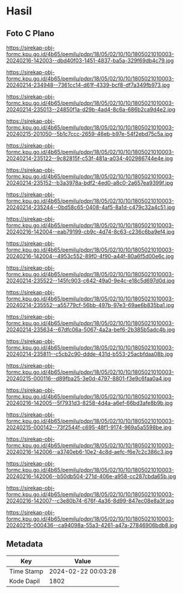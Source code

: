 # Hasil

## Foto C Plano

https://sirekap-obj-formc.kpu.go.id/4b65/pemilu/pdpr/18/05/02/10/10/1805021010003-20240216-142003--dbd40f03-1451-4837-ba5a-329f69db4c79.jpg

https://sirekap-obj-formc.kpu.go.id/4b65/pemilu/pdpr/18/05/02/10/10/1805021010003-20240214-234948--7361cc14-d61f-4339-bcf8-df7a349fb973.jpg

https://sirekap-obj-formc.kpu.go.id/4b65/pemilu/pdpr/18/05/02/10/10/1805021010003-20240214-235013--24850f1a-d29b-4ad4-8c6a-686b2ca9d4e2.jpg

https://sirekap-obj-formc.kpu.go.id/4b65/pemilu/pdpr/18/05/02/10/10/1805021010003-20240215-201050--5b1c7ccc-2659-46eb-b97e-54f2ebd75c5a.jpg

https://sirekap-obj-formc.kpu.go.id/4b65/pemilu/pdpr/18/05/02/10/10/1805021010003-20240214-235122--9c82815f-c53f-481a-a034-402986744e4e.jpg

https://sirekap-obj-formc.kpu.go.id/4b65/pemilu/pdpr/18/05/02/10/10/1805021010003-20240214-235152--b3a3978a-bdf2-4ed0-a8c0-2a657ea9399f.jpg

https://sirekap-obj-formc.kpu.go.id/4b65/pemilu/pdpr/18/05/02/10/10/1805021010003-20240214-235244--0bd58c65-0408-4af5-8a1d-c479c32a4c51.jpg

https://sirekap-obj-formc.kpu.go.id/4b65/pemilu/pdpr/18/05/02/10/10/1805021010003-20240216-142004--eab79199-cb9c-4d74-8c63-c236c6ba9ef4.jpg

https://sirekap-obj-formc.kpu.go.id/4b65/pemilu/pdpr/18/05/02/10/10/1805021010003-20240216-142004--4953c552-89f0-4f90-a44f-80a6f5d00e6c.jpg

https://sirekap-obj-formc.kpu.go.id/4b65/pemilu/pdpr/18/05/02/10/10/1805021010003-20240214-235522--145fc903-c642-49a0-9e4c-e18c5d697d0d.jpg

https://sirekap-obj-formc.kpu.go.id/4b65/pemilu/pdpr/18/05/02/10/10/1805021010003-20240214-235552--a55779cf-56bb-497b-97e3-69ae6b835ba1.jpg

https://sirekap-obj-formc.kpu.go.id/4b65/pemilu/pdpr/18/05/02/10/10/1805021010003-20240214-235634--67dfc06a-5067-4a2a-bef6-2b385b5adc4b.jpg

https://sirekap-obj-formc.kpu.go.id/4b65/pemilu/pdpr/18/05/02/10/10/1805021010003-20240214-235811--c5cb2c90-ddde-431d-b553-25acbfdaa08b.jpg

https://sirekap-obj-formc.kpu.go.id/4b65/pemilu/pdpr/18/05/02/10/10/1805021010003-20240215-000116--d89fba25-3e0d-4797-8801-f3e9c6faa0a4.jpg

https://sirekap-obj-formc.kpu.go.id/4b65/pemilu/pdpr/18/05/02/10/10/1805021010003-20240216-142005--5f7931d3-8258-4d4a-a6ef-66bd3afe8b9b.jpg

https://sirekap-obj-formc.kpu.go.id/4b65/pemilu/pdpr/18/05/02/10/10/1805021010003-20240215-000142--73f2544f-c695-48f1-9174-969a5a5598be.jpg

https://sirekap-obj-formc.kpu.go.id/4b65/pemilu/pdpr/18/05/02/10/10/1805021010003-20240216-142006--a3740eb6-10e2-4c8d-aefc-f6e7c2c386c3.jpg

https://sirekap-obj-formc.kpu.go.id/4b65/pemilu/pdpr/18/05/02/10/10/1805021010003-20240216-142006--b50db504-271d-406e-a958-cc287cbda65b.jpg

https://sirekap-obj-formc.kpu.go.id/4b65/pemilu/pdpr/18/05/02/10/10/1805021010003-20240216-142007--c3e80b74-676f-4a36-8d99-847ec08e8a3f.jpg

https://sirekap-obj-formc.kpu.go.id/4b65/pemilu/pdpr/18/05/02/10/10/1805021010003-20240215-000436--ca94098a-55a3-4261-a47a-27846906bdb8.jpg


## Metadata

| Key        | Value               |
| ---------- | ------------------- |
| Time Stamp | 2024-02-22 00:03:28 |
| Kode Dapil | 1802                |



